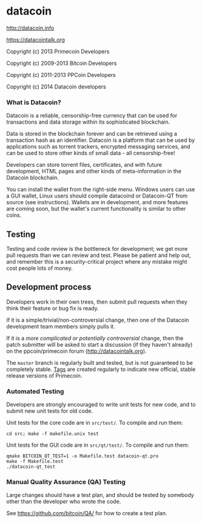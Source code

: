 datacoin
========
http://datacoin.info

https://datacointalk.org

Copyright (c) 2013 Primecoin Developers

Copyright (c) 2009-2013 Bitcoin Developers

Copyright (c) 2011-2013 PPCoin Developers

Copyright (c) 2014 Datacoin developers

### What is Datacoin?
Datacoin is a reliable, censorship-free currency that can be used for transactions and data storage within its sophisticated blockchain.

Data is stored in the blockchain forever and can be retrieved using a transaction hash as an identifier. Datacoin is a platform that can be used by applications such as torrent trackers, encrypted messaging services, and can be used to store other kinds of small data - all censorship-free!

Developers can store torrent files, certificates, and with future development, HTML pages and other kinds of meta-information in the Datacoin blockchain.

You can install the wallet from the right-side menu. Windows users can use a GUI wallet, Linux users should compile datacoind or Datacoin-QT from source (see instructions). Wallets are in development, and more features are coming soon, but the wallet's current functionality is similar to other coins.

Testing
-------

Testing and code review is the bottleneck for development; we get more pull
requests than we can review and test. Please be patient and help out, and
remember this is a security-critical project where any mistake might cost people
lots of money.

Development process
-------------------

Developers work in their own trees, then submit pull requests when they think
their feature or bug fix is ready.

If it is a simple/trivial/non-controversial change, then one of the Datacoin
development team members simply pulls it.

If it is a *more complicated or potentially controversial* change, then the patch
submitter will be asked to start a discussion (if they haven't already) on the
ppcoin/primecoin forum (http://datacointalk.org).

The `master` branch is regularly built and tested, but is not guaranteed to be
completely stable. [Tags](https://github.com/switchpwn/datacoin/tags) are
created regularly to indicate new official, stable release versions of
Primecoin.

### Automated Testing

Developers are strongly encouraged to write unit tests for new code, and to
submit new unit tests for old code.

Unit tests for the core code are in `src/test/`. To compile and run them:

    cd src; make -f makefile.unix test

Unit tests for the GUI code are in `src/qt/test/`. To compile and run them:

    qmake BITCOIN_QT_TEST=1 -o Makefile.test datacoin-qt.pro
    make -f Makefile.test
    ./datacoin-qt_test

### Manual Quality Assurance (QA) Testing

Large changes should have a test plan, and should be tested by somebody other
than the developer who wrote the code.

See https://github.com/bitcoin/QA/ for how to create a test plan.
